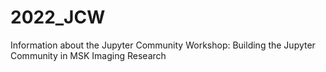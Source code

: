 # 2022_JCW
Information about the Jupyter Community Workshop: Building the Jupyter Community in MSK Imaging Research
